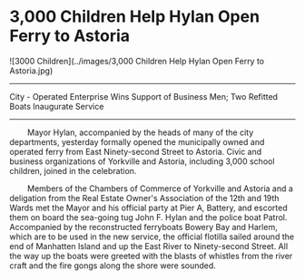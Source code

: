 3,000 Children Help Hylan Open Ferry to Astoria
===
![3000 Children](../images/3,000 Children Help Hylan Open Ferry to Astoria.jpg)

   ---
City - Operated Enterprise Wins Support of Business Men; Two Refitted Boats Inaugurate Service

   ---
   
&nbsp;&nbsp;&nbsp;&nbsp;&nbsp;&nbsp;&nbsp;&nbsp;Mayor Hylan, accompanied by the heads of many of the city departments, yesterday formally opened the municipally owned and operated ferry from East Ninety-second Street to Astoria. Civic and business organizations of Yorkville and Astoria, including 3,000 school children, joined in the celebration.

&nbsp;&nbsp;&nbsp;&nbsp;&nbsp;&nbsp;&nbsp;&nbsp;Members of the Chambers of Commerce of Yorkville and Astoria and a deligation from the Real Estate Owner's Association of the 12th and 19th Wards met the Mayor and his official party at Pier A, Battery, and escorted them on board the sea-going tug John F. Hylan and the police boat Patrol. Accompanied by the reconstructed ferryboats Bowery Bay and Harlem, which are to be used in the new service, the official flotilla sailed around the end of Manhatten Island and up the East River to Ninety-second Street. All the way up the boats were greeted with the blasts of whistles from the river craft and the fire gongs along the shore were sounded.
